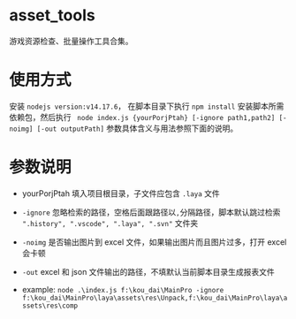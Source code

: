 # asset_tools
游戏资源检查、批量操作工具合集。

# 使用方式
安装 ``nodejs version:v14.17.6``， 在脚本目录下执行 ``npm install`` 安装脚本所需依赖包，然后执行 `` node index.js {yourPorjPtah} [-ignore path1,path2] [-noimg] [-out outputPath]`` 参数具体含义与用法参照下面的说明。


# 参数说明

- yourPorjPtah 填入项目根目录，子文件应包含 ``.laya`` 文件
- `` -ignore `` 忽略检索的路径，空格后面跟路径以``,``分隔路径，脚本默认跳过检索 ``".history", ".vscode", ".laya", ".svn"`` 文件夹
- `` -noimg `` 是否输出图片到 excel 文件，如果输出图片而且图片过多，打开 excel 会卡顿
- `` -out `` excel 和 json 文件输出的路径，不填默认当前脚本目录生成报表文件

- example: ``node .\index.js f:\kou_dai\MainPro -ignore f:\kou_dai\MainPro\laya\assets\res\Unpack,f:\kou_dai\MainPro\laya\assets\res\comp ``